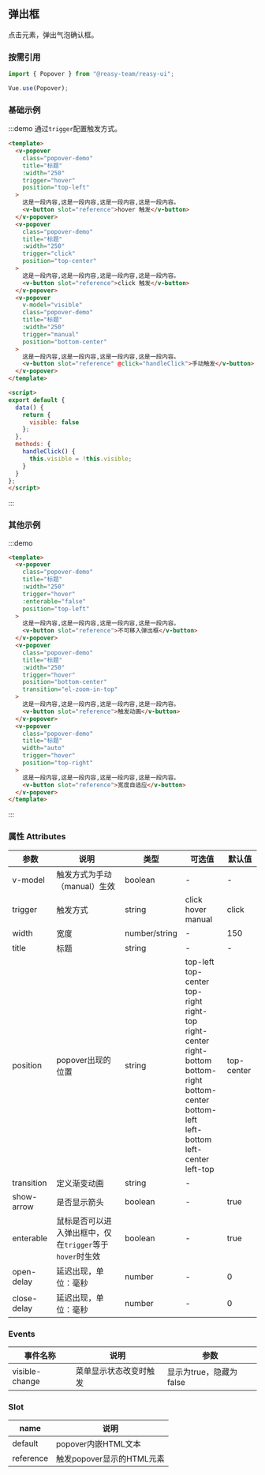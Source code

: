 ## 弹出框

点击元素，弹出气泡确认框。

### 按需引用

```js
import { Popover } from "@reasy-team/reasy-ui";

Vue.use(Popover);
```

### 基础示例

:::demo 通过`trigger`配置触发方式。

```html
<template>
  <v-popover
    class="popover-demo"
    title="标题"
    :width="250"
    trigger="hover"
    position="top-left"
  >
    这是一段内容,这是一段内容,这是一段内容,这是一段内容。
    <v-button slot="reference">hover 触发</v-button>
  </v-popover>
  <v-popover
    class="popover-demo"
    title="标题"
    :width="250"
    trigger="click"
    position="top-center"
  >
    这是一段内容,这是一段内容,这是一段内容,这是一段内容。
    <v-button slot="reference">click 触发</v-button>
  </v-popover>
  <v-popover
    v-model="visible"
    class="popover-demo"
    title="标题"
    :width="250"
    trigger="manual"
    position="bottom-center"
  >
    这是一段内容,这是一段内容,这是一段内容,这是一段内容。
    <v-button slot="reference" @click="handleClick">手动触发</v-button>
  </v-popover>
</template>

<script>
export default {
  data() {
    return {
      visible: false
    };
  },
  methods: {
    handleClick() {
      this.visible = !this.visible;
    }
  }
};
</script>
```

:::



### 其他示例

:::demo

```html
<template>
  <v-popover
    class="popover-demo"
    title="标题"
    :width="250"
    trigger="hover"
    :enterable="false"
    position="top-left"
  >
    这是一段内容,这是一段内容,这是一段内容,这是一段内容。
    <v-button slot="reference">不可移入弹出框</v-button>
  </v-popover>
  <v-popover
    class="popover-demo"
    title="标题"
    :width="250"
    trigger="hover"
    position="bottom-center"
    transition="el-zoom-in-top"
  >
    这是一段内容,这是一段内容,这是一段内容,这是一段内容。
    <v-button slot="reference">触发动画</v-button>
  </v-popover>
  <v-popover
    class="popover-demo"
    title="标题"
    width="auto"
    trigger="hover"
    position="top-right"
  >
    这是一段内容,这是一段内容,这是一段内容,这是一段内容。
    <v-button slot="reference">宽度自适应</v-button>
  </v-popover>
</template>
```

:::





### 属性 Attributes

| 参数        | 说明                                                     | 类型          | 可选值                                                                                                                                                                                  | 默认值     |
| ----------- | -------------------------------------------------------- | ------------- | --------------------------------------------------------------------------------------------------------------------------------------------------------------------------------------- | ---------- |
| v-model     | 触发方式为手动（manual）生效                             | boolean       | -                                                                                                                                                                                       | -          |
| trigger     | 触发方式                                                 | string        | click<br/>hover<br/>  manual                                                                                                                                                            | click      |
| width       | 宽度                                                     | number/string | -                                                                                                                                                                                       | 150        |
| title       | 标题                                                     | string        | -                                                                                                                                                                                       | -          |
| position    | popover出现的位置                                        | string        | top-left<br/>top-center<br/> top-right<br/>right-top<br/>right-center<br/>right-bottom<br/>bottom-right<br/> bottom-center<br/>bottom-left<br/>left-bottom<br/>left-center<br/>left-top | top-center |
| transition  | 定义渐变动画                                             | string        | -                                                                                                                                                                                       |            |
| show-arrow  | 是否显示箭头                                             | boolean       | -                                                                                                                                                                                       | true       |
| enterable   | 鼠标是否可以进入弹出框中，仅在`trigger`等于`hover`时生效 | boolean       | -                                                                                                                                                                                       | true       |
| open-delay  | 延迟出现，单位：毫秒                                     | number        | -                                                                                                                                                                                       | 0          |
| close-delay | 延迟出现，单位：毫秒                                     | number        | -                                                                                                                                                                                       | 0          |

### Events

| 事件名称       | 说明                   | 参数                    |
| -------------- | ---------------------- | ----------------------- |
| visible-change | 菜单显示状态改变时触发 | 显示为true，隐藏为false |

### Slot

| name      | 说明                      |
| --------- | ------------------------- |
| default   | popover内嵌HTML文本       |
| reference | 触发popover显示的HTML元素 |
